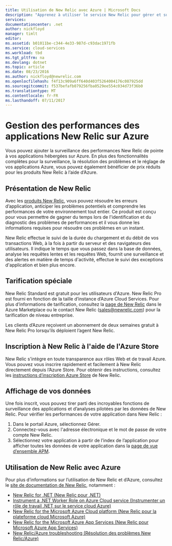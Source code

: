 ```yaml
---
title: Utilisation de New Relic avec Azure | Microsoft Docs
description: "Apprenez à utiliser le service New Relic pour gérer et surveiller votre application Azure."
services: 
documentationcenter: .net
author: nickfloyd
manager: timlt
editor: 
ms.assetid: b01011be-c344-4e33-987d-c93dac1971fb
ms.service: cloud-services
ms.workload: tbd
ms.tgt_pltfrm: na
ms.devlang: dotnet
ms.topic: article
ms.date: 08/23/2016
ms.author: nickfloyd@newrelic.com
ms.openlocfilehash: f4f13c909a6ff640d403f5264004176c087925dd
ms.sourcegitcommit: f537befafb079256fba0529ee554c034d73f36b0
ms.translationtype: MT
ms.contentlocale: fr-FR
ms.lasthandoff: 07/11/2017
---
```

# <a name="new-relic-application-performance-management-on-azure"></a>Gestion des performances des applications New Relic sur Azure
Vous pouvez ajouter la surveillance des performances New Relic de pointe à vos applications hébergées sur Azure. En plus des fonctionnalités complètes pour la surveillance, la résolution des problèmes et le réglage de vos applications Azure, vous pouvez également bénéficier de prix réduits pour les produits New Relic à l’aide d’Azure.

## <a name="what-is-new-relic"></a>Présentation de New Relic
Avec les [produits New Relic](https://newrelic.com/products), vous pouvez résoudre les erreurs d’application, anticiper les problèmes potentiels et comprendre les performances de votre environnement tout entier. Ce produit est conçu pour vous permettre de gagner du temps lors de l'identification et du diagnostic des problèmes de performances et il vous donne les informations requises pour résoudre ces problèmes en un instant.

New Relic effectue le suivi de la durée du chargement et du débit de vos transactions Web, à la fois à partir du serveur et des navigateurs des utilisateurs. Il indique le temps que vous passez dans la base de données, analyse les requêtes lentes et les requêtes Web, fournit une surveillance et des alertes en matière de temps d'activité, effectue le suivi des exceptions d'application et bien plus encore. 

## <a name="special-pricing"></a>Tarification spéciale
New Relic Standard est gratuit pour les utilisateurs d'Azure. New Relic Pro est fourni en fonction de la taille d’instance d’Azure Cloud Services. Pour plus d’informations de tarification, consultez la [page de New Relic](https://azure.microsoft.com/marketplace/partners/newrelic/newrelic/) dans le Azure Marketplace ou le contact New Relic (sales@newrelic.com) pour la tarification de niveau entreprise.

Les clients d’Azure reçoivent un abonnement de deux semaines gratuit à New Relic Pro lorsqu’ils déploient l’agent New Relic.

## <a name="sign-up-for-new-relic-using-the-azure-store"></a>Inscription à New Relic à l'aide de l'Azure Store
New Relic s'intègre en toute transparence aux rôles Web et de travail Azure. Vous pouvez vous inscrire rapidement et facilement à New Relic directement depuis l’Azure Store. Pour obtenir des instructions, consultez les [instructions d’inscription Azure Store](https://docs.newrelic.com/docs/agents/net-agent/azure-installation/azure-cloud-services#signup) de New Relic.

## <a name="view-your-data"></a>Affichage de vos données
Une fois inscrit, vous pouvez tirer parti des incroyables fonctions de surveillance des applications et d’analyses pilotées par les données de New Relic. Pour vérifier les performances de votre application dans New Relic :

1. Dans le portail Azure, sélectionnez Gérer.
2. Connectez-vous avec l'adresse électronique et le mot de passe de votre compte New Relic.
3. Sélectionnez votre application à partir de l’index de l’application pour afficher toutes les données de votre application dans la [page de vue d’ensemble APM](https://docs.newrelic.com/docs/apm/applications-menu/monitoring/apm-overview-page).

## <a name="using-new-relic-with-azure"></a>Utilisation de New Relic avec Azure
Pour plus d’informations sur l’utilisation de New Relic et d’Azure, consultez le [site de documentation de New Relic](https://docs.newrelic.com/docs/agents/net-agent/azure-installation), notamment : 

* [New Relic for .NET (New Relic pour .NET)](https://docs.newrelic.com/docs/agents/net-agent/getting-started/new-relic-net)
* [Instrument a .NET Worker Role on Azure Cloud service (Instrumenter un rôle de travail .NET sur le service cloud Azure)](https://docs.newrelic.com/docs/agents/net-agent/azure-installation/instrument-net-worker-role-azure-cloud-service)
* [New Relic for the Microsoft Azure Cloud platform (New Relic pour la plateforme cloud Microsoft Azure)](https://docs.newrelic.com/docs/agents/net-agent/azure-installation/azure-cloud-services)
* [New Relic for the Microsoft Azure App Services (New Relic pour Microsoft Azure App Services)](https://docs.newrelic.com/docs/agents/net-agent/azure-installation/azure-portal)
* [New Relic/Azure troubleshooting (Résolution des problèmes New Relic/Azure)](https://docs.newrelic.com/docs/agents/net-agent/azure-troubleshooting)

